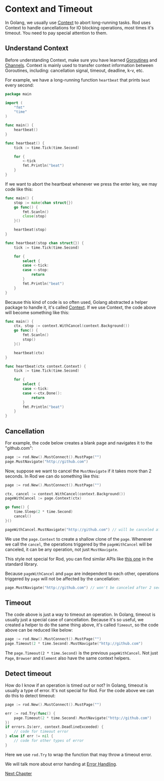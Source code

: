 # Context and Timeout

In Golang, we usually use [Context](https://golang.org/pkg/context/) to abort long-running tasks.
Rod uses Context to handle cancellations for IO blocking operations, most times it's timeout.
You need to pay special attention to them.

## Understand Context

Before understanding Context, make sure you have learned [Goroutines](https://tour.golang.org/concurrency/1) and [Channels](https://tour.golang.org/concurrency/2).
Context is mainly used to transfer context information between Goroutines, including: cancellation signal, timeout, deadline, k-v, etc.

For example, we have a long-running function `heartbeat` that prints `beat` every second:

```go
package main

import (
	"fmt"
	"time"
)

func main() {
	heartbeat()
}

func heartbeat() {
	tick := time.Tick(time.Second)

	for {
		<-tick
		fmt.Println("beat")
	}
}
```

If we want to abort the heartbeat whenever we press the enter key, we may code like this:

```go
func main() {
	stop := make(chan struct{})
	go func() {
		fmt.Scanln()
		close(stop)
	}()

	heartbeat(stop)
}

func heartbeat(stop chan struct{}) {
	tick := time.Tick(time.Second)

	for {
		select {
		case <-tick:
		case <-stop:
			return
		}
		fmt.Println("beat")
	}
}
```

Because this kind of code is so often used, Golang abstracted a helper package to handle it,
it's called [Context](https://golang.org/pkg/context/).
If we use Context, the code above will become something like this:

```go
func main() {
	ctx, stop := context.WithCancel(context.Background())
	go func() {
		fmt.Scanln()
		stop()
	}()

	heartbeat(ctx)
}

func heartbeat(ctx context.Context) {
	tick := time.Tick(time.Second)

	for {
		select {
		case <-tick:
		case <-ctx.Done():
			return
		}
		fmt.Println("beat")
	}
}
```

## Cancellation

For example, the code below creates a blank page and navigates it to the "github.com":

```go
page := rod.New().MustConnect().MustPage("")
page.MustNavigate("http://github.com")
```

Now, suppose we want to cancel the `MustNavigate` if it takes more than 2 seconds.
In Rod we can do something like this:

```go
page := rod.New().MustConnect().MustPage("")

ctx, cancel := context.WithCancel(context.Background())
pageWithCancel := page.Context(ctx)

go func() {
    time.Sleep(2 * time.Second)
    cancel()
}()

pageWithCancel.MustNavigate("http://github.com") // will be canceled after 2 seconds
```

We use the `page.Context` to create a shallow clone of the `page`. Whenever we call the `cancel`, the operations
triggered by the `pageWithCancel` will be canceled, it can be any operation, not just `MustNavigate`.

This style not special for Rod, you can find similar APIs like [this one](https://golang.org/pkg/net/http/#Request.WithContext) in the standard library.

Because `pageWithCancel` and `page` are independent to each other, operations triggered by `page` will not be affected by the cancellation:

```go
page.MustNavigate("http://github.com") // won't be canceled after 2 seconds
```

## Timeout

The code above is just a way to timeout an operation. In Golang, timeout is usually just a special case of cancellation.
Because it's so useful, we created a helper to do the same thing above, it's called `Timeout`, so the code above can be reduced like below:

```go
page := rod.New().MustConnect().MustPage("")
page.Timeout(2 * time.Second).MustNavigate("http://github.com")
```

The `page.Timeout(2 * time.Second)` is the previous `pageWithCancel`.
Not just `Page`, `Browser` and `Element` also have the same context helpers.

## Detect timeout

How do I know if an operation is timed out or not? In Golang, timeout is usually a type of error. It's not special for Rod.
For the code above we can do this to detect timeout:

```go
page := rod.New().MustConnect().MustPage("")

err := rod.Try(func() {
    page.Timeout(2 * time.Second).MustNavigate("http://github.com")
})
if errors.Is(err, context.DeadlineExceeded) {
    // code for timeout error
} else if err != nil {
    // code for other types of error
}
```

Here we use `rod.Try` to wrap the function that may throw a timeout error.

We will talk more about error handing at [Error Handling](error-handling.md).

[Next Chapter](error-handling.md)
